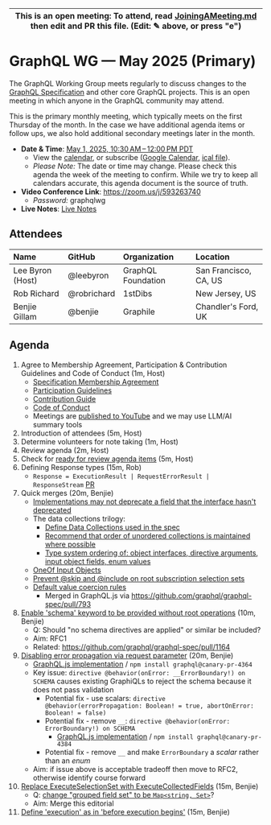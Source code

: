 <!--

# How to join (copied directly from /JoiningAMeeting.md)

Hello! You're welcome to join our working group meeting and add to the agenda by
following these three steps:

1.  Add your name to the list of attendees (in alphabetical order).

    - To respect meeting size, attendees should be relevant to the agenda. That
      means we expect most who join the meeting to participate in discussion. If
      you'd rather just watch, check out our [YouTube][].

    - Please include the organization (or project) you represent, and the
      location (including [country code][]) you expect to be located in during
      the meeting.

    - If you're willing to help take notes, add "✏️" after your name (eg. Ada
      Lovelace ✏). This is hugely helpful!

2.  If relevant, add your topic to the agenda (sorted by expected time).

    - Every agenda item has four parts: 1) the topic, 2) an expected time
      constraint, 3) who's leading the discussion, and 4) a list of any relevant
      links (RFC docs, issues, PRs, presentations, etc). Follow the format of
      existing agenda items.

    - Know what you want to get out of the agenda topic - what feedback do you
      need? What questions do you need answered? Are you looking for consensus
      or just directional feedback?

    - If your topic is a new proposal it's likely an ["RFC 0"][rfc stages]. The
      barrier of entry for documenting new proposals is intentionally low,
      writing a few sentences about the problem you're trying to solve and the
      rough shape of your proposed solution is normally sufficient.

      You can create a link for this:

      - As an issue against the graphql-wg repo.
      - As a GitHub discussion in the graphql-wg repo.
      - As an RFC document into the rfcs/ folder of the graphql-wg repo.

3.  Review our guidelines and agree to our Spec Membership & CLA.

    - Review and understand our Spec Membership Agreement, Participation &
      Contribution Guidelines, and Code of Conduct. You'll find links to these
      in the first agenda item of every meeting.

    - If this is your first time, our bot will comment on your Pull Request with
      a link to our Spec Membership & CLA. Please follow along and agree before
      your PR is merged.

      Your organization may sign this for all of its members. To set this up,
      please ask operations@graphql.org.

PLEASE TAKE NOTE:

- By joining this meeting you must agree to the Specification Membership
  Agreement and Code of Conduct.

- Meetings are recorded and made available on [YouTube][], by joining you
  consent to being recorded.

[youtube]: https://www.youtube.com/channel/UCERcwLeheOXp_u61jEXxHMA
[country code]:
  https://en.wikipedia.org/wiki/List_of_ISO_3166_country_codes#Current_ISO_3166_country_codes
[rfc stages]:
  https://github.com/graphql/graphql-spec/blob/main/CONTRIBUTING.md#rfc-contribution-stages


-->

| This is an open meeting: To attend, read [JoiningAMeeting.md][] then edit and PR this file. (Edit: ✎ above, or press "e") |
| ---------------------------------------------------------------------------------------- |

# GraphQL WG — May 2025 (Primary)

The GraphQL Working Group meets regularly to discuss changes to the
[GraphQL Specification][] and other core GraphQL projects. This is an open
meeting in which anyone in the GraphQL community may attend.

This is the primary monthly meeting, which typically meets on the first Thursday
of the month. In the case we have additional agenda items or follow ups, we also
hold additional secondary meetings later in the month.

- **Date & Time**: [May 1, 2025, 10:30 AM – 12:00 PM PDT](https://www.timeanddate.com/worldclock/converter.html?iso=20250501T173000&p1=224&p2=179&p3=136&p4=268&p5=367&p6=438&p7=248&p8=240)
  - View the [calendar][], or subscribe ([Google Calendar][], [ical file][]).
  - _Please Note:_ The date or time may change. Please check this agenda the
    week of the meeting to confirm. While we try to keep all calendars accurate,
    this agenda document is the source of truth.
- **Video Conference Link**: https://zoom.us/j/593263740
  - _Password:_ graphqlwg
- **Live Notes**: [Live Notes][]

[calendar]: https://calendar.google.com/calendar/embed?src=linuxfoundation.org_ik79t9uuj2p32i3r203dgv5mo8%40group.calendar.google.com
[google calendar]: https://calendar.google.com/calendar?cid=bGludXhmb3VuZGF0aW9uLm9yZ19pazc5dDl1dWoycDMyaTNyMjAzZGd2NW1vOEBncm91cC5jYWxlbmRhci5nb29nbGUuY29t
[ical file]: https://calendar.google.com/calendar/ical/linuxfoundation.org_ik79t9uuj2p32i3r203dgv5mo8%40group.calendar.google.com/public/basic.ics
[graphql specification]: https://github.com/graphql/graphql-spec
[JoiningAMeeting.md]: https://github.com/graphql/graphql-wg/blob/main/JoiningAMeeting.md
[live notes]: https://docs.google.com/document/d/1q-sT4k8-c0tcDYJ8CxPZkJ8UY4Nhk3HbKsRxosu_7YE/edit?usp=sharing

## Attendees

<!-- prettier-ignore -->
| Name             | GitHub        | Organization       | Location              |
| :--------------- | :------------ | :----------------- | :-------------------- |
| Lee Byron (Host) | @leebyron     | GraphQL Foundation | San Francisco, CA, US |
| Rob Richard      | @robrichard   | 1stDibs            | New Jersey, US        |
| Benjie Gillam    | @benjie       | Graphile           | Chandler's Ford, UK   |

## Agenda

1. Agree to Membership Agreement, Participation & Contribution Guidelines and Code of Conduct (1m, Host)
   - [Specification Membership Agreement](https://github.com/graphql/foundation)
   - [Participation Guidelines](https://github.com/graphql/graphql-wg#participation-guidelines)
   - [Contribution Guide](https://github.com/graphql/graphql-spec/blob/main/CONTRIBUTING.md)
   - [Code of Conduct](https://github.com/graphql/foundation/blob/master/CODE-OF-CONDUCT.md)
   - Meetings are [published to YouTube](https://www.youtube.com/@GraphQLFoundation/videos) and we may use LLM/AI summary tools
1. Introduction of attendees (5m, Host)
1. Determine volunteers for note taking (1m, Host)
1. Review agenda (2m, Host)
1. Check for [ready for review agenda items](https://github.com/graphql/graphql-wg/issues?q=is%3Aissue+is%3Aopen+label%3A%22Ready+for+review+%F0%9F%99%8C%22+sort%3Aupdated-desc) (5m, Host)
1. Defining Response types (15m, Rob)
   - `Response = ExecutionResult | RequestErrorResult | ResponseStream` [PR](https://github.com/graphql/graphql-spec/pull/1159)
1. Quick merges (20m, Benjie)
   - [Implementations may not deprecate a field that the interface hasn't deprecated](https://github.com/graphql/graphql-spec/pull/1053)
   - The data collections trilogy:
     - [Define Data Collections used in the spec](https://github.com/graphql/graphql-spec/pull/1102)
     - [Recommend that order of unordered collections is maintained where possible](https://github.com/graphql/graphql-spec/pull/1092)
     - [Type system ordering of: object interfaces, directive arguments, input object fields, enum values](https://github.com/graphql/graphql-spec/pull/1063)
   - [OneOf Input Objects](https://github.com/graphql/graphql-spec/pull/825)
   - [Prevent @skip and @include on root subscription selection sets](https://github.com/graphql/graphql-spec/pull/860)
   - [Default value coercion rules](https://github.com/graphql/graphql-spec/pull/793)
     - Merged in GraphQL.js via https://github.com/graphql/graphql-spec/pull/793
1. [Enable 'schema' keyword to be provided without root operations](https://github.com/graphql/graphql-spec/pull/1166) (10m, Benjie)
   - Q: Should "no schema directives are applied" or similar be included?
   - Aim: RFC1
   - Related: https://github.com/graphql/graphql-spec/pull/1164
1. [Disabling error propagation via request parameter](https://github.com/graphql/graphql-spec/pull/1163) (20m, Benjie)
   - [GraphQL.js implementation](https://github.com/graphql/graphql-js/pull/4364) / `npm install graphql@canary-pr-4364`
   - Key issue: `directive @behavior(onError: __ErrorBoundary!) on SCHEMA` causes existing GraphiQLs to reject the schema because it does not pass validation
     - Potential fix - use scalars: `directive @behavior(errorPropagation: Boolean! = true, abortOnError: Boolean! = false)`
     - Potential fix - remove `__`: `directive @behavior(onError: ErrorBoundary!) on SCHEMA`
       - [GraphQL.js implementation](https://github.com/graphql/graphql-js/pull/4384) / `npm install graphql@canary-pr-4384`
     - Potential fix - remove `__` and make `ErrorBoundary` a _scalar_ rather than an _enum_
   - Aim: if issue above is acceptable tradeoff then move to RFC2, otherwise identify course forward
1. [Replace ExecuteSelectionSet with ExecuteCollectedFields](https://github.com/graphql/graphql-spec/pull/1039) (15m, Benjie)
   - Q: [change "grouped field set" to be `Map<string, Set>`](https://github.com/graphql/graphql-spec/pull/1161)?
   - Aim: Merge this editorial
1. [Define 'execution' as in 'before execution begins'](https://github.com/graphql/graphql-spec/pull/894) (15m, Benjie)
